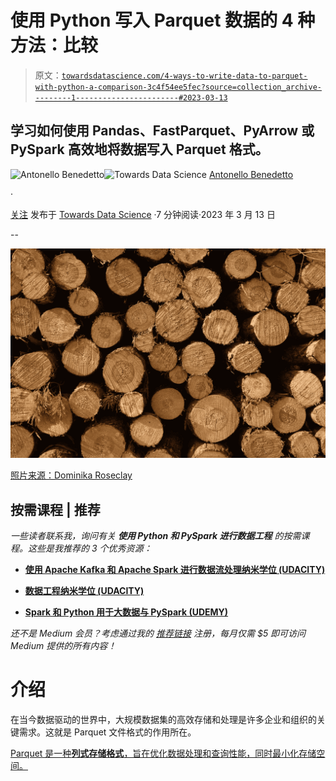 # 使用 Python 写入 Parquet 数据的 4 种方法：比较

> 原文：[`towardsdatascience.com/4-ways-to-write-data-to-parquet-with-python-a-comparison-3c4f54ee5fec?source=collection_archive---------1-----------------------#2023-03-13`](https://towardsdatascience.com/4-ways-to-write-data-to-parquet-with-python-a-comparison-3c4f54ee5fec?source=collection_archive---------1-----------------------#2023-03-13)

## 学习如何使用 Pandas、FastParquet、PyArrow 或 PySpark 高效地将数据写入 Parquet 格式。

[](https://anbento4.medium.com/?source=post_page-----3c4f54ee5fec--------------------------------)![Antonello Benedetto](https://anbento4.medium.com/?source=post_page-----3c4f54ee5fec--------------------------------)[](https://towardsdatascience.com/?source=post_page-----3c4f54ee5fec--------------------------------)![Towards Data Science](https://towardsdatascience.com/?source=post_page-----3c4f54ee5fec--------------------------------) [Antonello Benedetto](https://anbento4.medium.com/?source=post_page-----3c4f54ee5fec--------------------------------)

·

[关注](https://medium.com/m/signin?actionUrl=https%3A%2F%2Fmedium.com%2F_%2Fsubscribe%2Fuser%2F2d93b58a0f8a&operation=register&redirect=https%3A%2F%2Ftowardsdatascience.com%2F4-ways-to-write-data-to-parquet-with-python-a-comparison-3c4f54ee5fec&user=Antonello+Benedetto&userId=2d93b58a0f8a&source=post_page-2d93b58a0f8a----3c4f54ee5fec---------------------post_header-----------) 发布于 [Towards Data Science](https://towardsdatascience.com/?source=post_page-----3c4f54ee5fec--------------------------------) ·7 分钟阅读·2023 年 3 月 13 日[](https://medium.com/m/signin?actionUrl=https%3A%2F%2Fmedium.com%2F_%2Fvote%2Ftowards-data-science%2F3c4f54ee5fec&operation=register&redirect=https%3A%2F%2Ftowardsdatascience.com%2F4-ways-to-write-data-to-parquet-with-python-a-comparison-3c4f54ee5fec&user=Antonello+Benedetto&userId=2d93b58a0f8a&source=-----3c4f54ee5fec---------------------clap_footer-----------)

--

[](https://medium.com/m/signin?actionUrl=https%3A%2F%2Fmedium.com%2F_%2Fbookmark%2Fp%2F3c4f54ee5fec&operation=register&redirect=https%3A%2F%2Ftowardsdatascience.com%2F4-ways-to-write-data-to-parquet-with-python-a-comparison-3c4f54ee5fec&source=-----3c4f54ee5fec---------------------bookmark_footer-----------)![](img/39041e5a101311da2fe0002dd298f589.png)

[照片来源：Dominika Roseclay](https://www.pexels.com/photo/background-of-pile-of-firewood-with-rough-surface-4318196/)

## 按需课程 | 推荐

*一些读者联系我，询问有关* ***使用 Python 和 PySpark 进行数据工程*** *的按需课程。这些是我推荐的 3 个优秀资源：*

+   [**使用 Apache Kafka 和 Apache Spark 进行数据流处理纳米学位 (UDACITY)**](https://imp.i115008.net/zaX10r)

+   [**数据工程纳米学位 (UDACITY)**](https://imp.i115008.net/zaX10r)

+   [**Spark 和 Python 用于大数据与 PySpark (UDEMY)**](https://click.linksynergy.com/deeplink?id=533LxfDBSaM&mid=39197&murl=https%3A%2F%2Fwww.udemy.com%2Fcourse%2Fspark-and-python-for-big-data-with-pyspark%2F)

*还不是 Medium 会员？考虑通过我的* [*推荐链接*](https://anbento4.medium.com/membership) *注册，每月仅需 $5 即可访问 Medium 提供的所有内容！*

# 介绍

在当今数据驱动的世界中，大规模数据集的高效存储和处理是许多企业和组织的关键需求。这就是 Parquet 文件格式的作用所在。

[Parquet 是一种**列式存储格式**，旨在优化数据处理和查询性能，同时最小化存储空间。](https://www.databricks.com/glossary/what-is-parquet)
